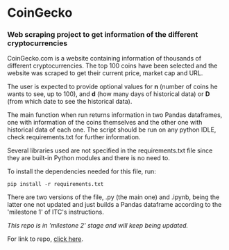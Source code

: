 # CoinGecko

### Web scraping project to get information of the different cryptocurrencies

CoinGecko.com is a website containing information of thousands of different cryptocurrencies.
The top 100 coins have been selected and the website was scraped to get their current price, market cap and URL.

The user is expected to provide optional values for **n** (number of coins he wants to see, up to 100), and **d** (how many days of historical data) or **D** (from which date to see the historical data).

The main function when run returns information in two Pandas dataframes, one with information of the coins themselves and the other one with historical data of each one.
The script should be run on any python IDLE, check requirements.txt for further information.

Several libraries used are not specified in the requirements.txt file since they are built-in Python modules and there is no need to.

To install the dependencies needed for this file, run:

```
pip install -r requirements.txt
```

There are two versions of the file, .py (the main one) and .ipynb, being the latter one not updated and just builds a Pandas dataframe according to the 'milestone 1' of ITC's instructions.

*This repo is in 'milestone 2' stage and will keep being updated.*

For link to repo, [click here](https://github.com/hmatzner/CoinGecko).

  
